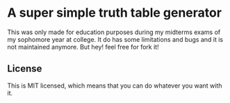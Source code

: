 # A super simple truth table generator

This was only made for education purposes during my midterms exams of my sophomore year at college. It do has some limitations and bugs and it is not maintained anymore. But hey! feel free for fork it!

## License

This is MIT licensed, which means that you can do whatever you want with it.